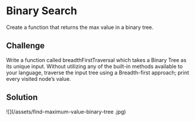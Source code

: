 # Binary Search
 Create a function that returns the max value in a binary tree. 


## Challenge
Write a function called breadthFirstTraversal which takes a Binary Tree as its unique input. Without utilizing any of the built-in methods available to your language, traverse the input tree using a Breadth-first approach; print every visited node’s value.

## Solution
![](/assets/find-maximum-value-binary-tree
.jpg)